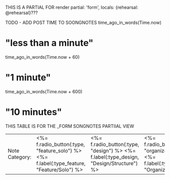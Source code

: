 THIS IS A PARTIAL FOR
render partial: 'form', locals: {rehearsal: @rehearsal}???




TODO - ADD POST TIME TO SOONGNOTES
time_ago_in_words(Time.now)
# "less than a minute"

time_ago_in_words(Time.now + 60)
# "1 minute"

time_ago_in_words(Time.now + 600)
# "10 minutes"




THIS TABLE IS FOR THE _FORM SONGNOTES PARTIIAL VIEW
  <table>
    <td>
      Note Category:
    </td>
    <td>
      <%= f.radio_button(:type, "feature_solo") %>
      <%= f.label(:type_feature, "Feature/Solo") %>
    </td>
    <td>
      <%= f.radio_button(:type, "design") %> 
      <%= f.label(:type_design, "Design/Structure") %>
    </td> 
    <td>
      <%= f.radio_button(:type, "organizer") %> 
      <%= f.label(:type_design, "Organizer") %>
    </td>        
  </table>
  <br>